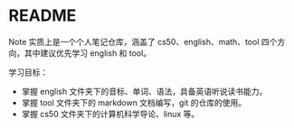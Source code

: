 # README
Note 实质上是一个个人笔记仓库，涵盖了 cs50、english、math、tool 四个方向，其中建议优先学习 english 和 tool。  

学习目标：  
* 掌握 english 文件夹下的音标、单词、语法，具备英语听说读书能力。  
* 掌握 tool 文件夹下的 markdown 文档编写，git 的仓库的使用。  
* 掌握 cs50 文件夹下的计算机科学导论、linux 等。  

